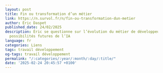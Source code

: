 ```yaml
---
layout: post
title: Fin ou transformation d’un métier
link: https://n.survol.fr/n/fin-ou-transformation-dun-metier
author: Éric Daspet
published_date: 24/02/2025
description: Éric se questionne sur l’évolution du métier de développeur au vu des
  possibilités futures de l’IA
language: fr
categories: Liens
tags: travail développement
og-tags: travail développement
permalink: "/:categories/:year/:month/:day/:title/"
date: '2025-02-24 20:45:57 +0100'
---
```

